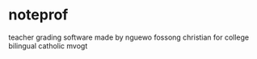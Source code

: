# noteprof

teacher grading software made by nguewo fossong christian for college
bilingual catholic mvogt
